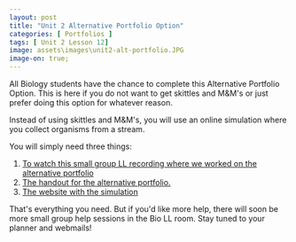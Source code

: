 ```yaml
---
layout: post
title: "Unit 2 Alternative Portfolio Option"
categories: [ Portfolios ]
tags: [ Unit 2 Lesson 12]
image: assets\images\unit2-alt-portfolio.JPG
image-on: true;
---
```


All Biology students have the chance to complete this Alternative Portfolio Option. This is here if you do not want to get skittles and M&M's or just prefer doing this option for whatever reason.

Instead of using skittles and M&M's, you will use an online simulation where you collect organisms from a stream.

You will simply need three things:

1. [To watch this small group LL recording where we worked on the alternative portfolio](http://www.connexus.com/external/livelesson/?url-path=pqguhg2tfg1w&domain=ww3.livelesson.com)
2. [The handout for the alternative portfolio.](https://docs.google.com/document/d/1Txo0KSMtZW0XzeEovOiGvv9uwyTeObDx-iH5dE60tuI/edit?usp=sharing)
3. [The website with the simulation](http://virtualbiologylab.org/NetWebHTML_FilesJan2016/StreamDiversityModel.html)

That's everything you need. But if you'd like more help, there will soon be more small group help sessions in the Bio LL room. Stay tuned to your planner and webmails!



